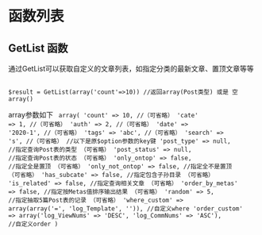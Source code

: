 # 函数列表

## GetList 函数

通过GetList可以获取自定义的文章列表，如指定分类的最新文章、置顶文章等等

<code php>
$result = GetList(array('count'=>10)) //返回array(Post类型) 或是 空array()
</code>

array参数如下
<code php>
array(
  'count' => 10, //（可省略）
  'cate' => 1, //（可省略）
  'auth' => 2, //（可省略） 
  'date' => '2020-1', //（可省略）
  'tags' => 'abc', //（可省略）
  'search' => 's', //（可省略）
  //以下是原$option参数的key键
  'post_type' => null, //指定查询Post表的类型 （可省略）
  'post_status' => null, //指定查询Post表的状态 （可省略）
  'only_ontop' => false, //指定全是置顶 （可省略）
  'only_not_ontop' => false, //指定全不是置顶 （可省略）
  'has_subcate' => false, //指定包含子孙目录 （可省略）
  'is_related' => false, //指定查询相关文章 （可省略）
  'order_by_metas' => false, //指定按Metas值排序输出结果 （可省略）
  'random' => 5, //指定抽取5篇Post表的记录 （可省略）
  'where_custom' => array(array('=', 'log_Template', '')), //自定义where
  'order_custom' => array('log_ViewNums' => 'DESC', 'log_CommNums' => 'ASC'), //自定义order
)
</code>